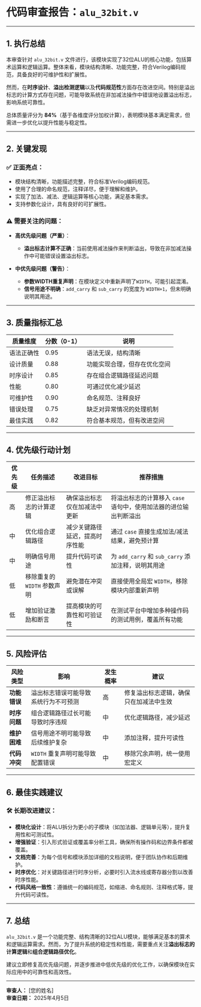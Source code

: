 # 代码审查报告：`alu_32bit.v`

---

## 1. 执行总结

本审查针对 `alu_32bit.v` 文件进行，该模块实现了32位ALU的核心功能，包括算术运算和逻辑运算。整体来看，模块结构清晰、功能完整，符合Verilog编码规范，具备良好的可维护性和扩展性。

然而，在**时序设计**、**溢出检测逻辑**以及**代码规范性**方面存在改进空间。特别是溢出标志的计算方式存在问题，可能导致系统在非加减法操作中错误地设置溢出标志，影响系统可靠性。

总体质量评分为 **84%**（基于各维度评分加权计算），表明模块基本满足需求，但需进一步优化以提升性能与稳定性。

---

## 2. 关键发现

### ✅ 正面亮点：

- 模块结构清晰，功能描述完整，符合标准Verilog编码规范。
- 使用了合理的命名规范，注释详尽，便于理解和维护。
- 实现了加法、减法、逻辑运算等核心功能，满足基本需求。
- 支持参数化设计，具有良好的可扩展性。

### ⚠️ 需要关注的问题：

- **高优先级问题（严重）**：
  - **溢出标志计算不正确**：当前使用减法操作来判断溢出，导致在非加减法操作中可能错误设置溢出标志。
  
- **中优先级问题（警告）**：
  - **参数WIDTH重复声明**：在模块定义中重新声明了`WIDTH`，可能引起混淆。
  - **信号用途不明确**：`add_carry` 和 `sub_carry` 的宽度为 `WIDTH+1`，但未明确说明其用途。

---

## 3. 质量指标汇总

| 质量维度         | 分数（0-1） | 说明 |
|------------------|-------------|------|
| 语法正确性       | 0.95        | 语法无误，结构清晰 |
| 设计质量         | 0.88        | 功能实现合理，但存在优化空间 |
| 时序设计         | 0.85        | 存在组合逻辑路径延迟问题 |
| 性能             | 0.80        | 可通过优化减少延迟 |
| 可维护性         | 0.90        | 命名规范、注释良好 |
| 错误处理         | 0.75        | 缺乏对异常情况的处理机制 |
| 最佳实践         | 0.82        | 符合基本规范，但有改进空间 |

---

## 4. 优先级行动计划

| 优先级 | 任务描述 | 改进目标 | 推荐措施 |
|--------|----------|----------|----------|
| 高     | 修正溢出标志的计算逻辑 | 确保溢出标志仅在加减法中更新 | 将溢出标志的计算移入 `case` 语句中，使用加法器的进位输出判断溢出 |
| 中     | 优化组合逻辑路径 | 减少关键路径延迟，提高时序性能 | 通过 `case` 直接生成加法/减法结果，避免预计算 |
| 中     | 明确信号用途 | 提升代码可读性 | 为 `add_carry` 和 `sub_carry` 添加注释，说明其用途 |
| 低     | 移除重复的 `WIDTH` 参数声明 | 避免潜在冲突或误解 | 直接使用全局宏 `WIDTH`，移除模块内部重新声明 |
| 低     | 增加验证激励和断言 | 提高模块的可靠性和可验证性 | 在测试平台中增加多种操作码的测试用例，覆盖所有功能 |

---

## 5. 风险评估

| 风险类型 | 影响 | 发生概率 | 建议 |
|----------|------|----------|------|
| **功能错误** | 溢出标志错误可能导致系统行为不可预测 | 高 | 修复溢出标志逻辑，确保只在加减法中生效 |
| **时序问题** | 组合逻辑路径过长可能导致时序违规 | 中 | 优化逻辑路径，减少延迟 |
| **维护困难** | 信号用途不明可能导致后续维护复杂 | 中 | 添加注释，提升可读性 |
| **代码冲突** | `WIDTH` 重复声明可能导致配置错误 | 中 | 移除冗余声明，统一使用宏定义 |

---

## 6. 最佳实践建议

### 🛠️ 长期改进建议：

- **模块化设计**：将ALU拆分为更小的子模块（如加法器、逻辑单元等），提升复用性和可测试性。
- **增强验证**：引入形式验证或覆盖率分析工具，确保所有操作码和边界条件都被覆盖。
- **文档完善**：为每个信号和模块添加详细的文档说明，便于团队协作和后期维护。
- **时序优化**：对关键路径进行时序分析，必要时引入流水线或寄存器分割以改善时序性能。
- **代码风格一致性**：遵循统一的编码规范，如缩进、命名规则、注释格式等，提升代码可读性。

---

## 7. 总结

`alu_32bit.v` 是一个功能完整、结构清晰的32位ALU模块，能够满足基本的算术和逻辑运算需求。然而，为了提升系统的稳定性和性能，需要重点关注**溢出标志的计算逻辑**和**组合逻辑路径优化**。

建议立即修复高优先级问题，并逐步推进中低优先级的优化工作，以确保模块在实际应用中的可靠性和高效性。

--- 

**审查人：** [您的姓名]  
**审查日期：** 2025年4月5日